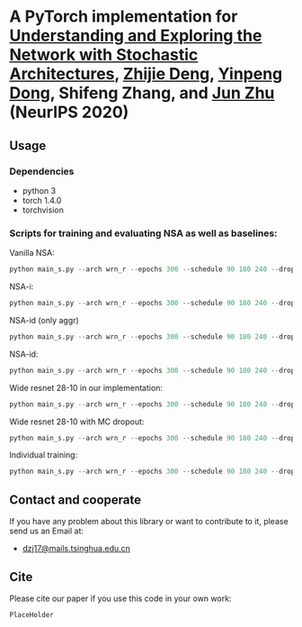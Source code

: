 # A PyTorch implementation for [Understanding and Exploring the Network with Stochastic Architectures](http://ml.cs.tsinghua.edu.cn/~zhijie/nsa/NSA_NIPS_camera_ready.pdf), [Zhijie Deng](http://ml.cs.tsinghua.edu.cn/~zhijie/), [Yinpeng Dong](http://ml.cs.tsinghua.edu.cn/~yinpeng/), Shifeng Zhang, and [Jun Zhu](http://ml.cs.tsinghua.edu.cn/~jun/) (NeurIPS 2020)

## Usage
### Dependencies
+ python 3
+ torch 1.4.0
+ torchvision

### Scripts for training and evaluating NSA as well as baselines:

Vanilla NSA:
```python
python main_s.py --arch wrn_r --epochs 300 --schedule 90 180 240 --droppath_rate 0. --num_ensemble 100 --decay 5e-4 --arch_seed_start 1 --arch_seed_end 5 --arch_p 0.7 --aux --aux_weight 0.1 --job-id snet-1_5-r-p0.7-aux0.1-long-bn-noaggr-ba --use_bn --batch_arch
```

NSA-i:
```python
python main_s.py --arch wrn_r --epochs 300 --schedule 90 180 240 --droppath_rate 0. --num_ensemble 100 --decay 5e-4 --arch_seed_start 1 --arch_seed_end 5 --arch_p 0.7 --aux --aux_weight 0.1 --job-id snet-1_5-r-p0.7-aux0.1-long-bn-noaggr --use_bn
```

NSA-id (only aggr)
```python
python main_s.py --arch wrn_r --epochs 300 --schedule 90 180 240 --droppath_rate 0. --num_ensemble 100 --decay 5e-4 --learn_aggr --arch_seed_start 1 --arch_seed_end 5 --arch_p 0.7 --aux --aux_weight 0.1 --job-id snet-1_5-r-p0.7-aux0.1-long-bn --use_bn
```

NSA-id:
```python
python main_s.py --arch wrn_r --epochs 300 --schedule 90 180 240 --droppath_rate 0. --num_ensemble 100 --decay 5e-4 --learn_aggr --arch_seed_start 1 --arch_seed_end 5 --arch_p 0.7 --aux --aux_weight 0.1 --job-id snet-1_5-r-p0.7-aux0.1-long
```

Wide resnet 28-10 in our implementation:
```python
python main_s.py --arch wrn_r --epochs 300 --schedule 90 180 240 --dropout_rate 0. --num_ensemble 1 --decay 5e-4 --learn_aggr --arch_type residual --aux --aux_weight 0.1 --job-id resnet-r-aux0.1-long
```

Wide resnet 28-10 with MC dropout:
```python
python main_s.py --arch wrn_r --epochs 300 --schedule 90 180 240 --dropout_rate 0.2 --num_ensemble 100 --decay 5e-4 --learn_aggr --arch_type residual --aux --aux_weight 0.1 --job-id resnet-r-aux0.1-dp0.2-long
```

Individual training:
```python
python main_s.py --arch wrn_r --epochs 300 --schedule 90 180 240 --droppath_rate 0. --num_ensemble 100 --decay 5e-4 --learn_aggr --arch_seed_start 1 --arch_seed_end 1 --arch_p 0.7 --aux --aux_weight 0.1 --job-id snet-1_1-r-p0.7-aux0.1-long
```

## Contact and cooperate
If you have any problem about this library or want to contribute to it, please send us an Email at:
- dzj17@mails.tsinghua.edu.cn

## Cite
Please cite our paper if you use this code in your own work:
```
PlaceHolder
```


